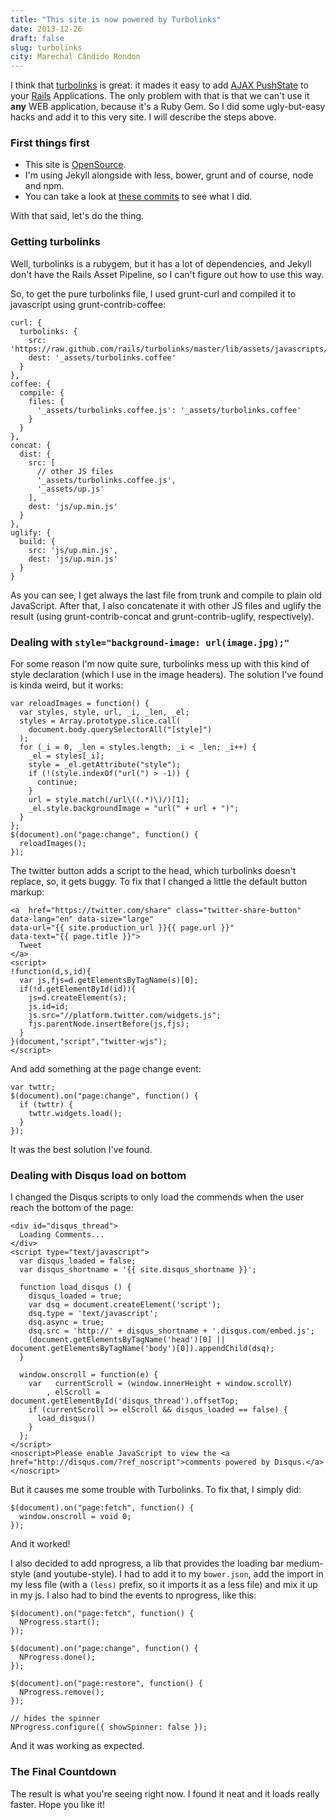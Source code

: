 ```yaml
---
title: "This site is now powered by Turbolinks"
date: 2013-12-26
draft: false
slug: turbolinks
city: Marechal Cândido Rondon
---
```


I think that [turbolinks](https://github.com/rails/turbolinks) is great: it mades it easy to add [AJAX PushState](https://www.google.com.br/search?q=AJAX+PushState) to your [Rails](http://rubyonrails.org/) Applications. The only problem with that is that we can't use it **any** WEB application, because it's a Ruby Gem. So I did some ugly-but-easy hacks and add it to this very site. I will describe the steps above.

### First things first

- This site is [OpenSource](https://github.com/caarlos0/caarlos0.github.com.git).
- I'm using Jekyll alongside with less, bower, grunt and of course, node and npm.
- You can take a look at [these commits](https://github.com/caarlos0/caarlos0.github.com/commit/cb17b421e57aec67f3d7a582696e62d863c3689f) to see what I did.

With that said, let's do the thing.

### Getting turbolinks

Well, turbolinks is a rubygem, but it has a lot of dependencies, and Jekyll don't have the Rails Asset Pipeline, so I can't figure out how to use this way.

So, to get the pure turbolinks file, I used grunt-curl and compiled it to javascript using grunt-contrib-coffee:

```
curl: {
  turbolinks: {
    src: 'https://raw.github.com/rails/turbolinks/master/lib/assets/javascripts/turbolinks.js.coffee',
    dest: '_assets/turbolinks.coffee'
  }
},
coffee: {
  compile: {
    files: {
      '_assets/turbolinks.coffee.js': '_assets/turbolinks.coffee'
    }
  }
},
concat: {
  dist: {
    src: [
      // other JS files
      '_assets/turbolinks.coffee.js',
      '_assets/up.js'
    ],
    dest: 'js/up.min.js'
  }
},
uglify: {
  build: {
    src: 'js/up.min.js',
    dest: 'js/up.min.js'
  }
}
```

As you can see, I get always the last file from trunk and compile to plain old JavaScript. After that, I also concatenate it with other JS files and uglify the result (using grunt-contrib-concat and grunt-contrib-uglify, respectively).

### Dealing with `style="background-image: url(image.jpg);"`

For some reason I'm now quite sure, turbolinks mess up with this kind of style declaration (which I use in the image headers). The solution I've found is kinda weird, but it works:

```
var reloadImages = function() {
  var styles, style, url, _i, _len, _el;
  styles = Array.prototype.slice.call(
    document.body.querySelectorAll("[style]")
  );
  for (_i = 0, _len = styles.length; _i < _len; _i++) {
    _el = styles[_i];
    style = _el.getAttribute("style");
    if (!(style.indexOf("url(") > -1)) {
      continue;
    }
    url = style.match(/url\((.*)\)/)[1];
    _el.style.backgroundImage = "url(" + url + ")";
  }
};
$(document).on("page:change", function() {
  reloadImages();
});
```

The twitter button adds a script to the head, which turbolinks doesn't replace, so, it gets buggy. To fix that I changed a little the default button markup:

```
<a  href="https://twitter.com/share" class="twitter-share-button"
data-lang="en" data-size="large"
data-url="{{ site.production_url }}{{ page.url }}"
data-text="{{ page.title }}">
  Tweet
</a>
<script>
!function(d,s,id){
  var js,fjs=d.getElementsByTagName(s)[0];
  if(!d.getElementById(id)){
    js=d.createElement(s);
    js.id=id;
    js.src="//platform.twitter.com/widgets.js";
    fjs.parentNode.insertBefore(js,fjs);
  }
}(document,"script","twitter-wjs");
</script>
```

And add something at the page change event:

```
var twttr;
$(document).on("page:change", function() {
  if (twttr) {
    twttr.widgets.load();
  }
});
```

It was the best solution I've found.

### Dealing with Disqus load on bottom

I changed the Disqus scripts to only load the commends when the user reach the bottom of the page:

```
<div id="disqus_thread">
  Loading Comments...
</div>
<script type="text/javascript">
  var disqus_loaded = false;
  var disqus_shortname = '{{ site.disqus_shortname }}';

  function load_disqus () {
    disqus_loaded = true;
    var dsq = document.createElement('script');
    dsq.type = 'text/javascript';
    dsq.async = true;
    dsq.src = 'http://' + disqus_shortname + '.disqus.com/embed.js';
    (document.getElementsByTagName('head')[0] || document.getElementsByTagName('body')[0]).appendChild(dsq);
  }

  window.onscroll = function(e) {
    var   currentScroll = (window.innerHeight + window.scrollY)
        , elScroll = document.getElementById('disqus_thread').offsetTop;
    if (currentScroll >= elScroll && disqus_loaded == false) {
      load_disqus()
    }
  };
</script>
<noscript>Please enable JavaScript to view the <a href="http://disqus.com/?ref_noscript">comments powered by Disqus.</a></noscript>
```

But it causes me some trouble with Turbolinks. To fix that, I simply did:

```
$(document).on("page:fetch", function() {
  window.onscroll = void 0;
});
```

And it worked!

I also decided to add nprogress, a lib that provides the loading bar medium-style (and youtube-style). I had to add it to my `bower.json`, add the import in my less file (with a `(less)` prefix, so it imports it as a less file) and mix it up in my js. I also had to bind the events to nprogress, like this:

```
$(document).on("page:fetch", function() {
  NProgress.start();
});

$(document).on("page:change", function() {
  NProgress.done();
});

$(document).on("page:restore", function() {
  NProgress.remove();
});

// hides the spinner
NProgress.configure({ showSpinner: false });
```

And it was working as expected.

### The Final Countdown

The result is what you're seeing right now. I found it neat and it loads really faster. Hope you like it!
